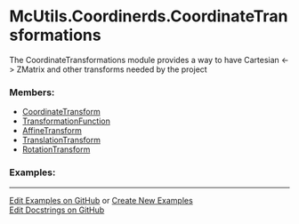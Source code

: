 # <a id="McUtils.Coordinerds.CoordinateTransformations">McUtils.Coordinerds.CoordinateTransformations</a>
    
The CoordinateTransformations module provides a way to have Cartesian <-> ZMatrix
and other transforms needed by the project

### Members:

  - [CoordinateTransform](CoordinateTransformations/CoordinateTransform/CoordinateTransform.md)
  - [TransformationFunction](CoordinateTransformations/TransformationFunction/TransformationFunction.md)
  - [AffineTransform](CoordinateTransformations/AffineTransform/AffineTransform.md)
  - [TranslationTransform](CoordinateTransformations/TranslationTransform/TranslationTransform.md)
  - [RotationTransform](CoordinateTransformations/RotationTransform/RotationTransform.md)

### Examples:



___

[Edit Examples on GitHub](https://github.com/McCoyGroup/References/edit/gh-pages/Documentation/examples/McUtils/Coordinerds/CoordinateTransformations.md) or 
[Create New Examples](https://github.com/McCoyGroup/References/new/gh-pages/?filename=Documentation/examples/McUtils/Coordinerds/CoordinateTransformations.md) <br/>
[Edit Docstrings on GitHub](https://github.com/McCoyGroup/McUtils/edit/master/Coordinerds/CoordinateTransformations/__init__.py?message=Update%20Docs)